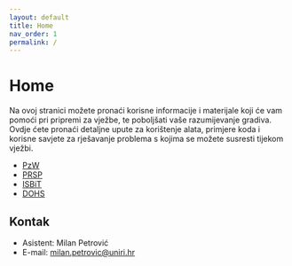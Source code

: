 ```yaml
---
layout: default
title: Home
nav_order: 1
permalink: /
---
```


# Home

 Na ovoj stranici možete pronaći korisne informacije i materijale koji će vam pomoći pri pripremi za vježbe, te poboljšati vaše razumijevanje gradiva. Ovdje ćete pronaći detaljne upute za korištenje alata, primjere koda i korisne savjete za rješavanje problema s kojima se možete susresti tijekom vježbi. 


- [PzW](../pzw/pzw-start)
- [PRSP](../prsp/prsp-start)
- [ISBiT](../isbit/isbit-start)
- [DOHS](../dohs/dohs-start)


## Kontak

- Asistent: Milan Petrović
- E-mail: milan.petrovic@uniri.hr


